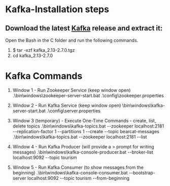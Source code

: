 # Kafka-Installation steps
## Download the latest [Kafka](https://www.apache.org/dyn/closer.cgi?path=/kafka/2.7.0/kafka_2.13-2.7.0.tgz) release and extract it:
Open the Bash in the C folder and run the following commands.
1. $ tar -xzf kafka_2.13-2.7.0.tgz
2. cd kafka_2.13-2.7.0

# Kafka Commands
1. Window 1 - Run Zookeeper Service  (keep window open)
   .\bin\windows\zookeeper-server-start.bat .\config\zookeeper.properties

2. Window 2 - Run Kafka Service (keep window open)
   \bin\windows\kafka-server-start.bat .\config\server.properties

3. Window 3 (temporary) - Execute One-Time Commands - create, list, delete topics 
   .\bin\windows\kafka-topics.bat --zookeeper localhost:2181 --replication-factor 1 --partitions 1 --create --topic bearcat-messages
   .\bin\windows\kafka-topics.bat --zookeeper localhost:2181 --list

4. Window 4 - Run Kafka Producer (will provide a > prompt for writing messages)
   .\bin\windows\kafka-console-producer.bat --broker-list localhost:9092 --topic tourism

5. Window 5 - Run Kafka Consumer (to show messages from the beginning)
   .\bin\windows\kafka-console-consumer.bat --bootstrap-server localhost:9092 --topic tourism --from-beginning
